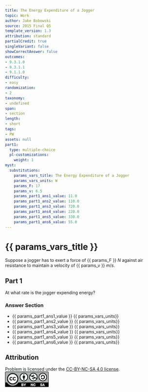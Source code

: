 ```yaml
---
title: The Energy Expenditure of a Jogger
topic: Work
author: Jake Bobowski
source: 2015 Final Q5
template_version: 1.3
attribution: standard
partialCredit: true
singleVariant: false
showCorrectAnswer: false
outcomes:
- 9.3.1.0
- 9.3.1.1
- 9.1.1.0
difficulty:
- easy
randomization:
- 2
taxonomy:
- undefined
span:
- section
length:
- short
tags:
- PW
assets: null
part1:
  type: multiple-choice
  pl-customizations:
    weight: 1
myst:
  substitutions:
    params_vars_title: The Energy Expenditure of a Jogger
    params_vars_units: W
    params_F: 17
    params_v: 6.5
    params_part1_ans1_value: 11.0
    params_part1_ans2_value: 110.0
    params_part1_ans3_value: 720.0
    params_part1_ans4_value: 220.0
    params_part1_ans5_value: 330.0
    params_part1_ans6_value: 55.0
---
```

# {{ params_vars_title }}
Suppose a jogger has to exert a force of {{ params_F }} $N$ against air resistance to maintain a velocity of {{ params_v }} $m/s$.

## Part 1

At what rate is the jogger expending energy?

### Answer Section

- {{ params_part1_ans1_value }} {{ params_vars_units}}
- {{ params_part1_ans2_value }} {{ params_vars_units}}
- {{ params_part1_ans3_value }} {{ params_vars_units}}
- {{ params_part1_ans4_value }} {{ params_vars_units}}
- {{ params_part1_ans5_value }} {{ params_vars_units}}
- {{ params_part1_ans6_value }} {{ params_vars_units}}

## Attribution

Problem is licensed under the [CC-BY-NC-SA 4.0 license](https://creativecommons.org/licenses/by-nc-sa/4.0/).<br> ![The Creative Commons 4.0 license requiring attribution-BY, non-commercial-NC, and share-alike-SA license.](https://raw.githubusercontent.com/firasm/bits/master/by-nc-sa.png)